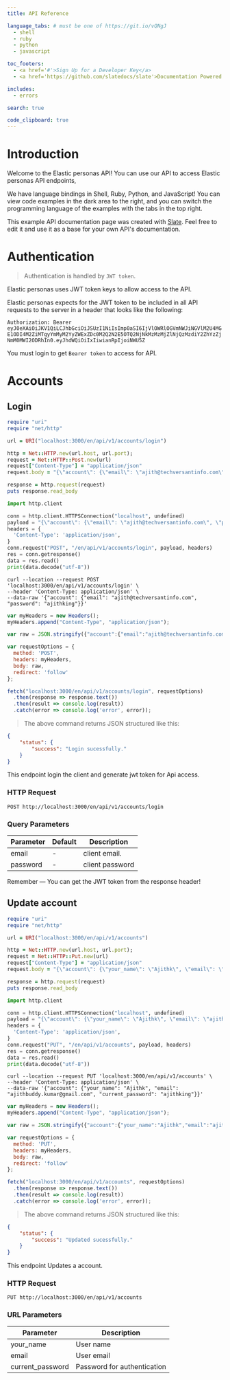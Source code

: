```yaml
---
title: API Reference

language_tabs: # must be one of https://git.io/vQNgJ
  - shell
  - ruby
  - python
  - javascript

toc_footers:
  - <a href='#'>Sign Up for a Developer Key</a>
  - <a href='https://github.com/slatedocs/slate'>Documentation Powered by Slate</a>

includes:
  - errors

search: true

code_clipboard: true
---
```


# Introduction

Welcome to the Elastic personas API! You can use our API to access Elastic personas API endpoints,

We have language bindings in Shell, Ruby, Python, and JavaScript! You can view code examples in the dark area to the right, and you can switch the programming language of the examples with the tabs in the top right.

This example API documentation page was created with [Slate](https://github.com/slatedocs/slate). Feel free to edit it and use it as a base for your own API's documentation.

# Authentication

> Authentication is handled by  `JWT token`.

Elastic personas uses JWT token keys to allow access to the API.

Elastic personas expects for the JWT token to be included in all API requests to the server in a header that looks like the following:

`Authorization: Bearer eyJ0eXAiOiJKV1QiLCJhbGciOiJSUzI1NiIsImp0aSI6IjVlOWRlOGVmNWJiNGVlM2U4MGE1ODI4M2ZiMTgyYmMyM2YyZWExZDc0M2Q2N2E5OTQ2NjNkMzMzMjZlNjQzMzdiY2ZhYzZjNmM0MWI2ODRhIn0.eyJhdWQiOiIxIiwianRpIjoiNWU5Z`

<aside class="notice">
You must login to get <code>Bearer token</code> to access for API.
</aside>

# Accounts

## Login

```ruby
require "uri"
require "net/http"

url = URI("localhost:3000/en/api/v1/accounts/login")

http = Net::HTTP.new(url.host, url.port);
request = Net::HTTP::Post.new(url)
request["Content-Type"] = "application/json"
request.body = "{\"account\": {\"email\": \"ajith@techversantinfo.com\", \"password\": \"ajithking\"}}"

response = http.request(request)
puts response.read_body
```

```python
import http.client

conn = http.client.HTTPSConnection("localhost", undefined)
payload = "{\"account\": {\"email\": \"ajith@techversantinfo.com\", \"password\": \"ajithking\"}}"
headers = {
  'Content-Type': 'application/json',
}
conn.request("POST", "/en/api/v1/accounts/login", payload, headers)
res = conn.getresponse()
data = res.read()
print(data.decode("utf-8"))
```

```shell
curl --location --request POST 'localhost:3000/en/api/v1/accounts/login' \
--header 'Content-Type: application/json' \
--data-raw '{"account": {"email": "ajith@techversantinfo.com", "password": "ajithking"}}'
```

```javascript
var myHeaders = new Headers();
myHeaders.append("Content-Type", "application/json");

var raw = JSON.stringify({"account":{"email":"ajith@techversantinfo.com","password":"ajithking"}});

var requestOptions = {
  method: 'POST',
  headers: myHeaders,
  body: raw,
  redirect: 'follow'
};

fetch("localhost:3000/en/api/v1/accounts/login", requestOptions)
  .then(response => response.text())
  .then(result => console.log(result))
  .catch(error => console.log('error', error));
```

> The above command returns JSON structured like this:

```json
{
    "status": {
        "success": "Login sucessfully."
    }
}
```

This endpoint login the client and generate jwt token for Api access.

### HTTP Request

`POST http://localhost:3000/en/api/v1/accounts/login`

### Query Parameters

Parameter | Default | Description
--------- | ------- | -----------
email | - | client email.
password | - | client password


<aside class="success">
Remember — You can get the JWT token from the response header!
</aside>

## Update account

```ruby
require "uri"
require "net/http"

url = URI("localhost:3000/en/api/v1/accounts")

http = Net::HTTP.new(url.host, url.port);
request = Net::HTTP::Put.new(url)
request["Content-Type"] = "application/json"
request.body = "{\"account\": {\"your_name\": \"Ajithk\", \"email\": \"ajithbuddy.kumar@gmail.com\", \"current_password\": \"ajithking\"}}"

response = http.request(request)
puts response.read_body

```

```python
import http.client

conn = http.client.HTTPSConnection("localhost", undefined)
payload = "{\"account\": {\"your_name\": \"Ajithk\", \"email\": \"ajithbuddy.kumar@gmail.com\", \"current_password\": \"ajithking\"}}"
headers = {
  'Content-Type': 'application/json',
}
conn.request("PUT", "/en/api/v1/accounts", payload, headers)
res = conn.getresponse()
data = res.read()
print(data.decode("utf-8"))
```

```shell
curl --location --request PUT 'localhost:3000/en/api/v1/accounts' \
--header 'Content-Type: application/json' \
--data-raw '{"account": {"your_name": "Ajithk", "email": "ajithbuddy.kumar@gmail.com", "current_password": "ajithking"}}'
```

```javascript
var myHeaders = new Headers();
myHeaders.append("Content-Type", "application/json");

var raw = JSON.stringify({"account":{"your_name":"Ajithk","email":"ajithbuddy.kumar@gmail.com","current_password":"ajithking"}});

var requestOptions = {
  method: 'PUT',
  headers: myHeaders,
  body: raw,
  redirect: 'follow'
};

fetch("localhost:3000/en/api/v1/accounts", requestOptions)
  .then(response => response.text())
  .then(result => console.log(result))
  .catch(error => console.log('error', error));
```

> The above command returns JSON structured like this:

```json
{
    "status": {
        "success": "Updated sucessfully."
    }
}
```

This endpoint Updates a account.

<!-- <aside class="warning">Inside HTML code blocks like this one, you can't use Markdown, so use <code>&lt;code&gt;</code> blocks to denote code.</aside> -->

### HTTP Request

`PUT http://localhost:3000/en/api/v1/accounts`

### URL Parameters

Parameter | Description
--------- | -----------
your_name | User name
email     | User email
current_password | Password for authentication

<!-- ## Delete a Specific Kitten

```ruby
require 'kittn'

api = Kittn::APIClient.authorize!('meowmeowmeow')
api.kittens.delete(2)
```

```python
import kittn

api = kittn.authorize('meowmeowmeow')
api.kittens.delete(2)
```

```shell
curl "http://example.com/api/kittens/2" \
  -X DELETE \
  -H "Authorization: meowmeowmeow"
```

```javascript
const kittn = require('kittn');

let api = kittn.authorize('meowmeowmeow');
let max = api.kittens.delete(2);
```

> The above command returns JSON structured like this:

```json
{
  "id": 2,
  "deleted" : ":("
}
```

This endpoint deletes a specific kitten.

### HTTP Request

`DELETE http://example.com/kittens/<ID>`

### URL Parameters

Parameter | Description
--------- | -----------
ID | The ID of the kitten to delete

 -->